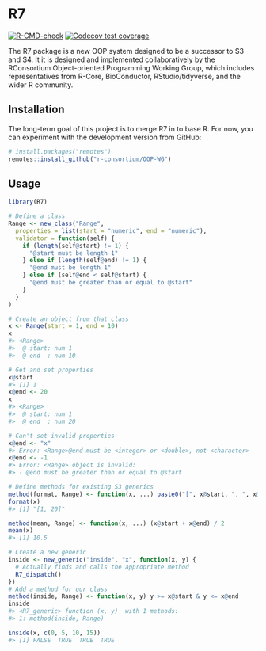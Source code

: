 
<!-- README.md is generated from README.Rmd. Please edit that file -->

# R7

<!-- badges: start -->

[![R-CMD-check](https://github.com/RConsortium/OOP-WG/actions/workflows/R-CMD-check.yaml/badge.svg)](https://github.com/RConsortium/OOP-WG/actions/workflows/R-CMD-check.yaml)
[![Codecov test
coverage](https://codecov.io/gh/RConsortium/OOP-WG/branch/master/graph/badge.svg)](https://codecov.io/gh/RConsortium/OOP-WG?branch=master)

<!-- badges: end -->

The R7 package is a new OOP system designed to be a successor to S3 and
S4. It it is designed and implemented collaboratively by the RConsortium
Object-oriented Programming Working Group, which includes
representatives from R-Core, BioConductor, RStudio/tidyverse, and the
wider R community.

## Installation

The long-term goal of this project is to merge R7 in to base R. For now,
you can experiment with the development version from GitHub:

``` r
# install.packages("remotes")
remotes::install_github("r-consortium/OOP-WG")
```

## Usage

``` r
library(R7)

# Define a class
Range <- new_class("Range",
  properties = list(start = "numeric", end = "numeric"),
  validator = function(self) {
    if (length(self@start) != 1) {
      "@start must be length 1"
    } else if (length(self@end) != 1) {
      "@end must be length 1"
    } else if (self@end < self@start) {
      "@end must be greater than or equal to @start"
    }
  }
)

# Create an object from that class
x <- Range(start = 1, end = 10)
x
#> <Range>
#>  @ start: num 1
#>  @ end  : num 10

# Get and set properties
x@start
#> [1] 1
x@end <- 20
x
#> <Range>
#>  @ start: num 1
#>  @ end  : num 20

# Can't set invalid properties
x@end <- "x"
#> Error: <Range>@end must be <integer> or <double>, not <character>
x@end <- -1
#> Error: <Range> object is invalid:
#> - @end must be greater than or equal to @start

# Define methods for existing S3 generics
method(format, Range) <- function(x, ...) paste0("[", x@start, ", ", x@end, "]")
format(x)
#> [1] "[1, 20]"

method(mean, Range) <- function(x, ...) (x@start + x@end) / 2
mean(x)
#> [1] 10.5

# Create a new generic
inside <- new_generic("inside", "x", function(x, y) {
  # Actually finds and calls the appropriate method
  R7_dispatch()
})
# Add a method for our class
method(inside, Range) <- function(x, y) y >= x@start & y <= x@end
inside
#> <R7_generic> function (x, y)  with 1 methods:
#> 1: method(inside, Range)

inside(x, c(0, 5, 10, 15))
#> [1] FALSE  TRUE  TRUE  TRUE
```
